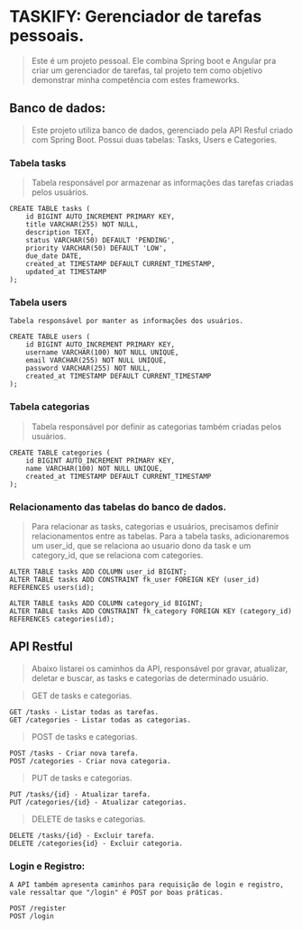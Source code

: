 # TASKIFY: Gerenciador de tarefas pessoais.
> Este é um projeto pessoal. Ele combina Spring boot e Angular pra criar um gerenciador de tarefas, tal projeto tem como objetivo demonstrar minha competência com estes frameworks.

## Banco de dados:
> Este projeto utiliza banco de dados, gerenciado pela API Resful criado com Spring Boot. Possui duas tabelas: Tasks, Users e Categories.

### Tabela tasks
> Tabela responsável por armazenar as informações das tarefas criadas pelos usuários. 
```
CREATE TABLE tasks (
    id BIGINT AUTO_INCREMENT PRIMARY KEY,
    title VARCHAR(255) NOT NULL,
    description TEXT,
    status VARCHAR(50) DEFAULT 'PENDING',
    priority VARCHAR(50) DEFAULT 'LOW',
    due_date DATE,
    created_at TIMESTAMP DEFAULT CURRENT_TIMESTAMP,
    updated_at TIMESTAMP
);
```

### Tabela users
    Tabela responsável por manter as informações dos usuários.
```
CREATE TABLE users (
    id BIGINT AUTO_INCREMENT PRIMARY KEY,
    username VARCHAR(100) NOT NULL UNIQUE,
    email VARCHAR(255) NOT NULL UNIQUE,
    password VARCHAR(255) NOT NULL,
    created_at TIMESTAMP DEFAULT CURRENT_TIMESTAMP
);
```

### Tabela categorias
> Tabela responsável por definir as categorias também criadas pelos usuários.
```
CREATE TABLE categories (
    id BIGINT AUTO_INCREMENT PRIMARY KEY,
    name VARCHAR(100) NOT NULL UNIQUE,
    created_at TIMESTAMP DEFAULT CURRENT_TIMESTAMP
);
```

### Relacionamento das tabelas do banco de dados.
> Para relacionar as tasks, categorias e usuários, precisamos definir relacionamentos entre as tabelas. Para a tabela tasks, adicionaremos um user_id, que se relaciona ao usuario dono da task e um category_id, que se relaciona com categories.
```
ALTER TABLE tasks ADD COLUMN user_id BIGINT;
ALTER TABLE tasks ADD CONSTRAINT fk_user FOREIGN KEY (user_id) REFERENCES users(id);

ALTER TABLE tasks ADD COLUMN category_id BIGINT;
ALTER TABLE tasks ADD CONSTRAINT fk_category FOREIGN KEY (category_id) REFERENCES categories(id);
```

## API Restful
> Abaixo listarei os caminhos da API, responsável por gravar, atualizar, deletar e buscar, as tasks e categorias de determinado usuário.

> GET de tasks e categorias.
```
GET /tasks - Listar todas as tarefas.
GET /categories - Listar todas as categorias.
```

> POST de tasks e categorias. 
```
POST /tasks - Criar nova tarefa.
POST /categories - Criar nova categoria.
```

> PUT de tasks e categorias.
```
PUT /tasks/{id} - Atualizar tarefa.
PUT /categories/{id} - Atualizar categorias.
```

> DELETE de tasks e categorias.
```
DELETE /tasks/{id} - Excluir tarefa.
DELETE /categories{id} - Excluir categoria.
```

### Login e Registro:
    A API também apresenta caminhos para requisição de login e registro, vale ressaltar que "/login" é POST por boas práticas.
```
POST /register
POST /login
```